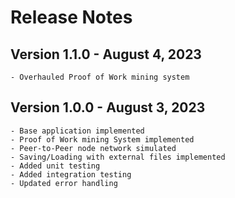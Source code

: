 # Release Notes

## Version 1.1.0 - August 4, 2023

    - Overhauled Proof of Work mining system

## Version 1.0.0 - August 3, 2023

    - Base application implemented
    - Proof of Work mining System implemented
    - Peer-to-Peer node network simulated
    - Saving/Loading with external files implemented
    - Added unit testing
    - Added integration testing
    - Updated error handling
